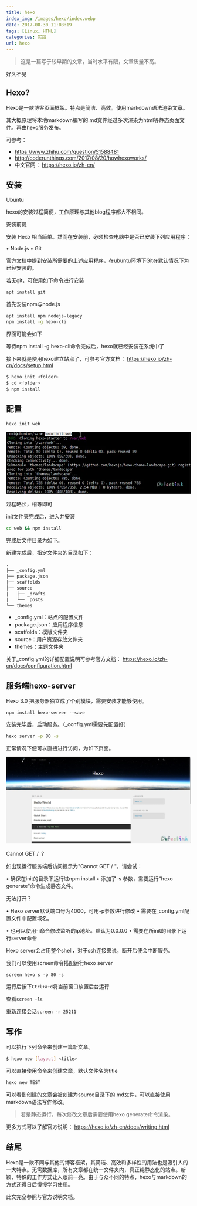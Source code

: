 ```yaml
---
title: hexo
index_img: /images/hexo/index.webp
date: 2017-08-30 11:08:19
tags: [Linux, HTML]
categories: 实践
url: hexo
---
```


> 这是一篇写于较早期的文章，当时水平有限，文章质量不高。

好久不见

## Hexo?

Hexo是一款博客页面框架。特点是简洁、高效。使用markdown语法渲染文章。

其大概原理将本地markdown编写的.md文件经过多次渲染为html等静态页面文件。再由hexo服务发布。

可参考：

* https://www.zhihu.com/question/51588481
* http://coderunthings.com/2017/08/20/howhexoworks/
* 中文官网： https://hexo.io/zh-cn/

## 安装

Ubuntu

hexo的安装过程简便，工作原理与其他blog程序都大不相同。

安装前提

安装 Hexo 相当简单。然而在安装前，必须检查电脑中是否已安装下列应用程序：

• Node.js
• Git

官方文档中提到安装所需要的上述应用程序，在ubuntu环境下Git在默认情况下为已经安装的。

若无git，可使用如下命令进行安装

```bash
apt install git
```

首先安装npm与node.js

```bash
apt install npm nodejs-legacy
npm install -g hexo-cli
```

界面可能会如下


等待npm install -g hexo-cli命令完成后，hexo就已经安装在系统中了

接下来就是使用hexo建立站点了，可参考官方文档： https://hexo.io/zh-cn/docs/setup.html

```bash
$ hexo init <folder>
$ cd <folder>
$ npm install
```

## 配置

```bash
hexo init web
```

![init](../images/hexo/init.webp)

过程略长，稍等即可

init文件夹完成后，进入并安装

```bash
cd web && npm install
```

完成后文件目录为如下。

新建完成后，指定文件夹的目录如下：

```
.
├── _config.yml
├── package.json
├── scaffolds
├── source
|   ├── _drafts
|   └── _posts
└── themes
```

* _config.yml：站点的配置文件
* package.json：应用程序信息
* scaffolds：模版文件夹
* source：用户资源存放文件夹
* themes：主题文件夹

关于_config.yml的详细配置说明可参考官方文档： https://hexo.io/zh-cn/docs/configuration.html

## 服务端hexo-server

Hexo 3.0 把服务器独立成了个别模块，需要安装才能够使用。

```bsah
npm install hexo-server --save
```

安装完毕后，启动服务。（_config.yml需要先配置好）

```bash
hexo server -p 80 -s
```

正常情况下便可以直接进行访问，为如下页面。

![web](../images/hexo/web.webp)

Cannot GET /  ？

如出现运行服务端后访问提示为"Cannot GET / "，请尝试：

• 确保在init的目录下运行过npm install
• 添加了-s 参数，需要运行"hexo generate"命令生成静态文件。


无法打开？

• Hexo server默认端口号为4000，可用-p参数进行修改
• 需要在_config.yml配置文件中配置域名。

• 也可以使用-i命令修改监听的ip地址。默认为0.0.0.0
• 需要在所init的目录下运行server命令

Hexo server会占用整个shell，对于ssh连接来说，断开后便会中断服务。

我们可以使用screen命令搭配运行hexo server

```
screen hexo s -p 80 -s
```

运行后按下`Ctrl+a+d`将当前窗口放置后台运行

查看`screen -ls`

重新连接会话`screen -r 25211`

## 写作
可以执行下列命令来创建一篇新文章。

```bash
$ hexo new [layout] <title>
```

可以直接使用命令来创建文章，默认文件名为title

```bash
hexo new TEST
```

可以看到创建的文章会被创建为source目录下的.md文件，可以直接使用markdown语法写作修改。

> 若是静态运行，每次修改文章后需要使用hexo generate命令渲染。

更多方式可以了解官方说明： https://hexo.io/zh-cn/docs/writing.html

## 结尾

Hexo是一款不同与其他的博客框架，其简洁、高效和多样性的用法也是吸引人的一大特点。无需数据库，所有文章都在统一文件夹内，真正纯静态化的站点。新颖、特殊的工作方式让人眼前一亮。由于与众不同的特点，hexo与markdown的方式还得日后慢慢学习使用。

此文完全参照与官方说明文档。